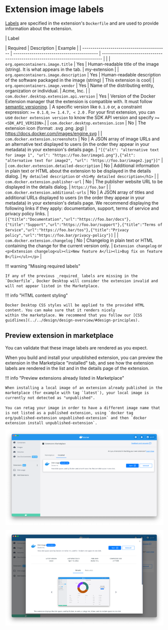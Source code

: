 # Extension image labels

[Labels](https://docs.docker.com/engine/reference/builder/#label) are specified in the extension's `Dockerfile` and are used to provide information about the extension.

| Label <div style="width:170px"></div>| Required | Description | Example |
| ------------------------------------------ | ------------------------------------------ | ------------------------------------------------------------------------------ | |
| `org.opencontainers.image.title` | Yes | Human-readable title of the image (string). It is what appears in the tab. | my-extension |
| `org.opencontainers.image.description` | Yes | Human-readable description of the software packaged in the image (string) | This extension is cool|
| `org.opencontainers.image.vendor` | Yes | Name of the distributing entity, organization or individual. | Acme, Inc. |
| `com.docker.desktop.extension.api.version` | Yes | Version of the Docker Extension manager that the extension is compatible with. It must follow [semantic versioning](https://semver.org/). | A specific version like `0.1.0` or, a constraint expression: `>= 0.1.0`, `>= 1.4.7, < 2.0` . For your first extension, you can use `docker extension version` to know the SDK API version and specify `>= <SDK_API_VERSION>`.|
| `com.docker.desktop.extension.icon` | No | The extension icon (format: .svg .png .jpg) | <a href="https://docs.docker.com/images/engine.svg" target="__blank">https://docs.docker.com/images/engine.svg<a> |
| `com.docker.extension.screenshots` | No | A JSON array of image URLs and an alternative text displayed to users (in the order they appear in your metadata) in your extension's details page. | `"[{"alt": "alternative text for image 1", "url": "https://foo.bar/image1.png"},{"alt": "alternative text for image2", "url": "https://foo.bar/image2.jpg"}]"` |
| `com.docker.extension.detailed-description` | No | Additional information in plain text or HTML about the extension to be displayed in the details dialog. | `My detailed description` or `<h1>My detailed description</h1>` |
| `com.docker.extension.publisher-url` | No | The publisher website URL to be displayed in the details dialog. | `https://foo.bar` |
| `com.docker.extension.additional-urls` | No | A JSON array of titles and additional URLs displayed to users (in the order they appear in your metadata) in your extension's details page. We recommend displaying the following links if they apply: documentation, support, terms of service and privacy policy links. | `[{"title":"Documentation","url":"https://foo.bar/docs"},{"title":"Support","url":"https://foo.bar/support"},{"title":"Terms of Service","url":"https://foo.bar/tos"},{"title":"Privacy policy","url":"https://foo.bar/privacy-policy"}]` |
| `com.docker.extension.changelog`            | No | Changelog in plain text or HTML containing the change for the current version only. | `Extension changelog` or `<p>Extension changelog<ul><li>New feature A</li><li>Bug fix on feature B</li></ul></p>`                                                                                                                        |

!!! warning "Missing required labels"

    If any of the previous _required_ labels are missing in the `Dockerfile`, Docker Desktop will consider the extension invalid and will not appear listed in the Marketplace.

!!! info "HTML content styling"

    Docker Desktop CSS styles will be applied to the provided HTML content. You can make sure that it renders nicely
    within the marketplace. We recommend that you follow our [CSS guidlines](../../design/design-overview/#design-principles).

## Preview extension in marketplace

You can validate that these image labels are rendered as you expect.

When you build and install your unpublished extension, you can preview the extension in the Marketplace "installed" tab, and see how the extension labels are rendered in the list and in the details page of the extension.

!!! info "Preview extensions already listed in Marketplace"

    When installing a local image of an extension already published in the marketplace (for example with tag `latest`), your local image is currently not detected as "unpublished".

    You can retag your image in order to have a different image name that is not listed as a published extension, using `docker tag org/published-extension unpublished-extension` and then `docker extension install unpublished-extension`.

![List preview](images/list-preview.png)

![List preview](images/details-preview.png)
